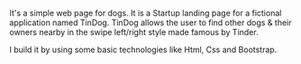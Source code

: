 It's a simple web page for dogs. It is a Startup landing page for a fictional application named TinDog. TinDog allows the user to find other dogs & their owners nearby in the swipe left/right style made famous by Tinder.

I build it by using some basic technologies like Html, Css and Bootstrap.
